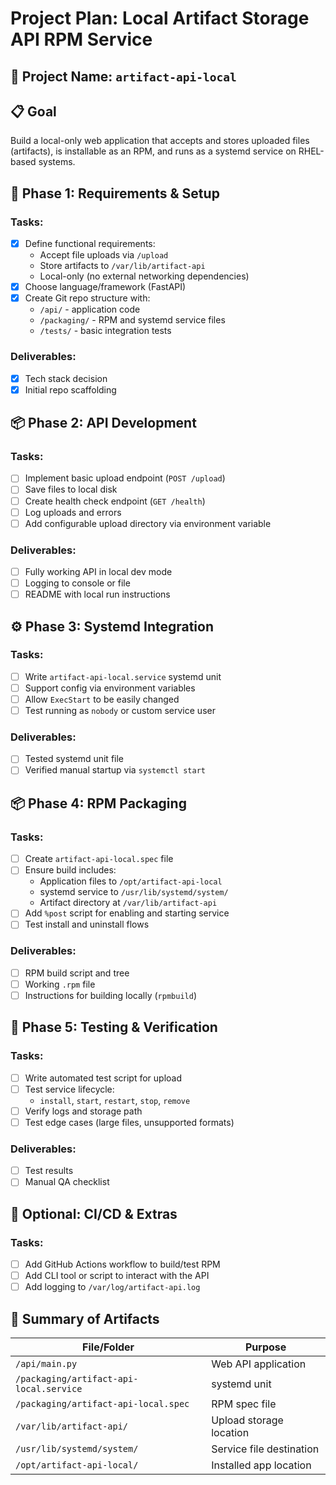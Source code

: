 # Project Plan: Local Artifact Storage API RPM Service

## 🎯 Project Name: `artifact-api-local`

## 📋 Goal

Build a local-only web application that accepts and stores uploaded files (artifacts), is installable as an RPM, and runs as a systemd service on RHEL-based systems.

## 📁 Phase 1: Requirements & Setup

### Tasks:

- [x] Define functional requirements:
  - Accept file uploads via `/upload`
  - Store artifacts to `/var/lib/artifact-api`
  - Local-only (no external networking dependencies)
- [x] Choose language/framework (FastAPI)
- [x] Create Git repo structure with:
  - `/api/` - application code
  - `/packaging/` - RPM and systemd service files
  - `/tests/` - basic integration tests

### Deliverables:

- [x] Tech stack decision
- [x] Initial repo scaffolding

## 📦 Phase 2: API Development

### Tasks:

- [ ] Implement basic upload endpoint (`POST /upload`)
- [ ] Save files to local disk
- [ ] Create health check endpoint (`GET /health`)
- [ ] Log uploads and errors
- [ ] Add configurable upload directory via environment variable

### Deliverables:

- [ ] Fully working API in local dev mode
- [ ] Logging to console or file
- [ ] README with local run instructions

## ⚙️ Phase 3: Systemd Integration

### Tasks:

- [ ] Write `artifact-api-local.service` systemd unit
- [ ] Support config via environment variables
- [ ] Allow `ExecStart` to be easily changed
- [ ] Test running as `nobody` or custom service user

### Deliverables:

- [ ] Tested systemd unit file
- [ ] Verified manual startup via `systemctl start`

## 📦 Phase 4: RPM Packaging

### Tasks:

- [ ] Create `artifact-api-local.spec` file
- [ ] Ensure build includes:
  - Application files to `/opt/artifact-api-local`
  - systemd service to `/usr/lib/systemd/system/`
  - Artifact directory at `/var/lib/artifact-api`
- [ ] Add `%post` script for enabling and starting service
- [ ] Test install and uninstall flows

### Deliverables:

- [ ] RPM build script and tree
- [ ] Working `.rpm` file
- [ ] Instructions for building locally (`rpmbuild`)

## 🧪 Phase 5: Testing & Verification

### Tasks:

- [ ] Write automated test script for upload
- [ ] Test service lifecycle:
  - `install`, `start`, `restart`, `stop`, `remove`
- [ ] Verify logs and storage path
- [ ] Test edge cases (large files, unsupported formats)

### Deliverables:

- [ ] Test results
- [ ] Manual QA checklist

## 🧰 Optional: CI/CD & Extras

### Tasks:

- [ ] Add GitHub Actions workflow to build/test RPM
- [ ] Add CLI tool or script to interact with the API
- [ ] Add logging to `/var/log/artifact-api.log`

## 📝 Summary of Artifacts

| File/Folder                          | Purpose                  |
| ------------------------------------ | ------------------------ |
| `/api/main.py`                       | Web API application      |
| `/packaging/artifact-api-local.service` | systemd unit         |
| `/packaging/artifact-api-local.spec` | RPM spec file            |
| `/var/lib/artifact-api/`             | Upload storage location  |
| `/usr/lib/systemd/system/`           | Service file destination |
| `/opt/artifact-api-local/`           | Installed app location   | 